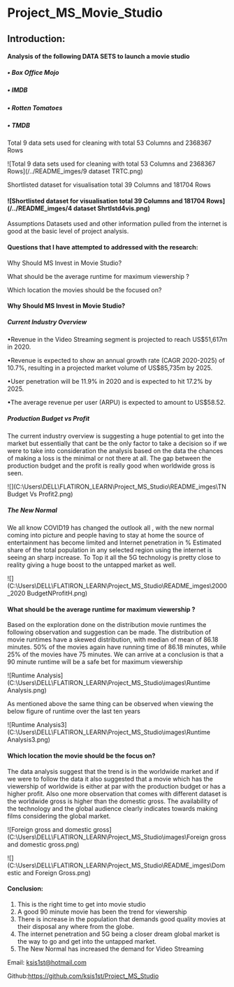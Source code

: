 

# Project_MS_Movie_Studio

## Introduction:

#### Analysis of the following DATA SETS to launch a movie studio

##### •   Box Office Mojo

##### •   IMDB

##### •   Rotten Tomatoes

##### •   TMDB

Total 9 data sets used for cleaning with total 53 Columns and 2368367 Rows

![Total 9 data sets used for cleaning with total 53 Columns and 2368367 Rows](/../README_imges/9 dataset TRTC.png)

Shortlisted dataset for visualisation total 39 Columns and 181704 Rows

#### ![Shortlisted dataset for visualisation total 39 Columns and 181704 Rows](/../README_imges/4 dataset Shrtlstd4vis.png)

Assumptions Datasets used and other information pulled from the internet is good at the basic level of project analysis.



#### Questions that I have attempted to addressed with the research:

Why Should MS Invest in Movie Studio?

What should be the average runtime for maximum viewership  ?

Which location the movies should be the focused on?





#### Why Should MS Invest in Movie Studio?

##### Current Industry Overview

•Revenue in the Video Streaming  segment is projected to reach US$51,617m in 2020.

•Revenue is expected to show an annual growth rate (CAGR 2020-2025) of 10.7%, resulting in a projected market volume of US$85,735m by 2025.

•User penetration will be 11.9% in 2020 and is expected to hit 17.2% by 2025.

•The average revenue per user (ARPU) is expected to amount to US$58.52.



##### Production Budget vs Profit

The current industry overview is suggesting a huge potential to get into the market but essentially that cant be the only factor to take a decision so if we were to take into consideration the analysis based on the data the chances of making a loss is the minimal or not there at all. The gap between the production budget and the profit is really good when worldwide gross is seen.

![](C:\Users\DELL\FLATIRON_LEARN\Project_MS_Studio\README_imges\TN Budget Vs Profit2.png)



##### The New Normal

We all know COVID19 has changed the outlook all , with the new normal coming into picture and people having to stay at home the source of entertainment has become limited and Internet penetration in % Estimated share of the total population in any selected region using the internet is seeing an sharp increase. To Top it all the 5G technology is pretty close to reality giving a huge boost to the untapped market as well.

![](C:\Users\DELL\FLATIRON_LEARN\Project_MS_Studio\README_imges\2000_2020 BudgetNProfitH.png)

#### What should be the average runtime for maximum viewership  ?

Based on the exploration done on the distribution movie runtimes the following observation and suggestion can be made. The distribution of movie runtimes have a skewed distribution, with median of  mean of 86.18 minutes. 50% of the movies again have running time of 86.18 minutes, while 25% of the movies have 75 minutes. We can arrive at a conclusion is that a 90 minute runtime will be a safe bet for maximum viewership 



![Runtime Analysis](C:\Users\DELL\FLATIRON_LEARN\Project_MS_Studio\images\Runtime Analysis.png)





As mentioned above the same thing can be observed when viewing the below figure of runtime over the last ten years

![Runtime Analysis3](C:\Users\DELL\FLATIRON_LEARN\Project_MS_Studio\images\Runtime Analysis3.png)



#### Which location the movie should be the focus on?

The data analysis suggest that the trend is in the worldwide market and if we were to follow the data it also suggested that a movie which has the viewership of worldwide is either at par with the production budget or  has a higher profit. Also one more observation that comes with different dataset is the worldwide gross is higher than the domestic gross. The availability of the technology and the global audience clearly indicates towards making films considering the global market.



![Foreign gross and domestic gross](C:\Users\DELL\FLATIRON_LEARN\Project_MS_Studio\images\Foreign gross and domestic gross.png)



![](C:\Users\DELL\FLATIRON_LEARN\Project_MS_Studio\README_imges\Domestic and Foreign Gross.png)





#### Conclusion:

1. This is the right time to get into movie studio
2. A good 90 minute movie has been the trend for viewership
3. There is increase in the population that demands good quality movies at their disposal any where from the globe.
4. The internet penetration and 5G being a closer dream global market is the way to go and get into the untapped market.
5. The New Normal has increased the demand for Video Streaming



Email: [ksis1st@hotmail.com](mailto:ksis1st@hotmail.com)

Github:[https](https://github.com/ksis1st/Project_MS_Studio)[://github.com/ksis1st/Project_MS_Studio](https://github.com/ksis1st/Project_MS_Studio)


